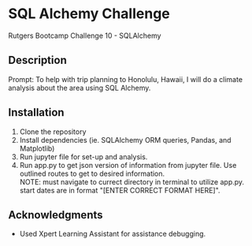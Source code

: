 # SQL Alchemy Challenge
Rutgers Bootcamp Challenge 10 - SQLAlchemy

## Description
Prompt: To help with trip planning to Honolulu, Hawaii, I will do a climate analysis about the area using SQL Alchemy. 

## Installation
1. Clone the repository
3. Install dependencies (ie. SQLAlchemy ORM queries, Pandas, and Matplotlib)
4. Run jupyter file for set-up and analysis.
5. Run app.py to get json version of information from jupyter file. Use outlined routes to get to desired information. <br> NOTE: must navigate to currect directory in terminal to utilize app.py. start dates are in format "[ENTER CORRECT FORMAT HERE]".

## Acknowledgments
- Used Xpert Learning Assistant for assistance debugging.
